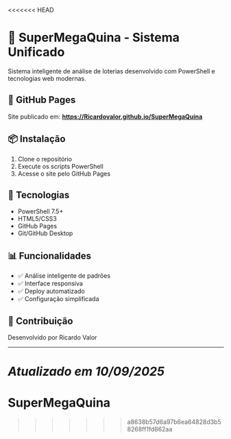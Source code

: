 <<<<<<< HEAD
# 🎯 SuperMegaQuina - Sistema Unificado

Sistema inteligente de análise de loterias desenvolvido com PowerShell e tecnologias web modernas.

## 🚀 GitHub Pages

Site publicado em: **https://Ricardovalor.github.io/SuperMegaQuina**

## 📦 Instalação

1. Clone o repositório
2. Execute os scripts PowerShell
3. Acesse o site pelo GitHub Pages

## 🔧 Tecnologias

- PowerShell 7.5+
- HTML5/CSS3
- GitHub Pages
- Git/GitHub Desktop

## 📊 Funcionalidades

- ✅ Análise inteligente de padrões
- ✅ Interface responsiva
- ✅ Deploy automatizado
- ✅ Configuração simplificada

## 🤝 Contribuição

Desenvolvido por Ricardo Valor

---
*Atualizado em 10/09/2025*
=======
# SuperMegaQuina
>>>>>>> a8638b57d6a97b6ea64828d3b58268ff1fd862aa





